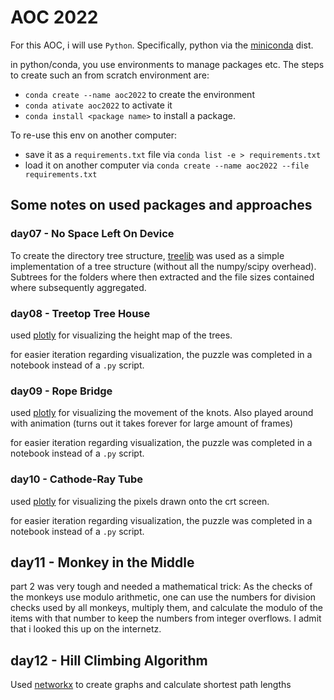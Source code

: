 # AOC 2022

For this AOC, i will use `Python`. Specifically, python via the [miniconda]() dist.

in python/conda, you use environments to manage packages etc. The steps to create such an from scratch environment are:

- `conda create --name aoc2022` to create the environment
- `conda ativate aoc2022` to activate it
- `conda install <package name>` to install a package.

To re-use this env on another computer:
- save it as a `requirements.txt` file via `conda list -e > requirements.txt`
- load it on another computer via `conda create --name aoc2022 --file requirements.txt`

## Some notes on used packages and approaches

### day07 - No Space Left On Device

To create the directory tree structure, [treelib](https://treelib.readthedocs.io/en/latest/) was used as a simple implementation of a tree structure (without all the numpy/scipy overhead). Subtrees for the folders where then extracted and the file sizes contained where subsequently aggregated.

### day08 - Treetop Tree House

used [plotly](https://plotly.com/python/) for visualizing the height map of the trees.

for easier iteration regarding visualization, the puzzle was completed in a notebook instead of a `.py` script.

### day09 - Rope Bridge

used [plotly](https://plotly.com/python/) for visualizing the movement of the knots. Also played around with animation (turns out it takes forever for large amount of frames)

for easier iteration regarding visualization, the puzzle was completed in a notebook instead of a `.py` script.

### day10 - Cathode-Ray Tube

used [plotly](https://plotly.com/python/) for visualizing the pixels drawn onto the crt screen.

for easier iteration regarding visualization, the puzzle was completed in a notebook instead of a `.py` script.

## day11 - Monkey in the Middle

part 2 was very tough and needed a mathematical trick: As the checks of the monkeys use modulo arithmetic, one can use the numbers for division checks used by all monkeys, multiply them, and calculate the modulo of the items with that number to keep the numbers from integer overflows. I admit that i looked this up on the internetz.

## day12 - Hill Climbing Algorithm

Used [networkx](https://networkx.org/) to create graphs and calculate shortest path lengths
